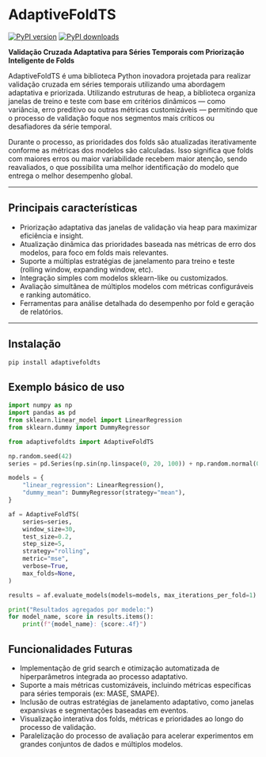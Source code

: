 # AdaptiveFoldTS

[![PyPI version](https://badge.fury.io/py/adaptivefoldts.svg)](https://badge.fury.io/py/adaptivefoldts)
[![PyPI downloads](https://img.shields.io/pypi/dm/adaptivefoldts)](https://pypistats.org/packages/adaptivefoldts)


**Validação Cruzada Adaptativa para Séries Temporais com Priorização Inteligente de Folds**

AdaptiveFoldTS é uma biblioteca Python inovadora projetada para realizar validação cruzada em séries temporais utilizando uma abordagem adaptativa e priorizada. Utilizando estruturas de heap, a biblioteca organiza janelas de treino e teste com base em critérios dinâmicos — como variância, erro preditivo ou outras métricas customizáveis — permitindo que o processo de validação foque nos segmentos mais críticos ou desafiadores da série temporal.

Durante o processo, as prioridades dos folds são atualizadas iterativamente conforme as métricas dos modelos são calculadas. Isso significa que folds com maiores erros ou maior variabilidade recebem maior atenção, sendo reavaliados, o que possibilita uma melhor identificação do modelo que entrega o melhor desempenho global.

---

## Principais características

- Priorização adaptativa das janelas de validação via heap para maximizar eficiência e insight.  
- Atualização dinâmica das prioridades baseada nas métricas de erro dos modelos, para foco em folds mais relevantes.  
- Suporte a múltiplas estratégias de janelamento para treino e teste (rolling window, expanding window, etc).  
- Integração simples com modelos sklearn-like ou customizados.  
- Avaliação simultânea de múltiplos modelos com métricas configuráveis e ranking automático.  
- Ferramentas para análise detalhada do desempenho por fold e geração de relatórios.

---

## Instalação

```bash
pip install adaptivefoldts
```

## Exemplo básico de uso
```python
import numpy as np
import pandas as pd
from sklearn.linear_model import LinearRegression
from sklearn.dummy import DummyRegressor

from adaptivefoldts import AdaptiveFoldTS

np.random.seed(42)
series = pd.Series(np.sin(np.linspace(0, 20, 100)) + np.random.normal(0, 0.5, 100))

models = {
    "linear_regression": LinearRegression(),
    "dummy_mean": DummyRegressor(strategy="mean"),
}

af = AdaptiveFoldTS(
    series=series,
    window_size=30,
    test_size=0.2,
    step_size=5,
    strategy="rolling",
    metric="mse",
    verbose=True,
    max_folds=None,
)

results = af.evaluate_models(models=models, max_iterations_per_fold=1)

print("Resultados agregados por modelo:")
for model_name, score in results.items():
    print(f"{model_name}: {score:.4f}")
```

## Funcionalidades Futuras

- Implementação de grid search e otimização automatizada de hiperparâmetros integrada ao processo adaptativo.
- Suporte a mais métricas customizáveis, incluindo métricas específicas para séries temporais (ex: MASE, SMAPE).
- Inclusão de outras estratégias de janelamento adaptativo, como janelas expansivas e segmentações baseadas em eventos.
- Visualização interativa dos folds, métricas e prioridades ao longo do processo de validação.
- Paralelização do processo de avaliação para acelerar experimentos em grandes conjuntos de dados e múltiplos modelos.
